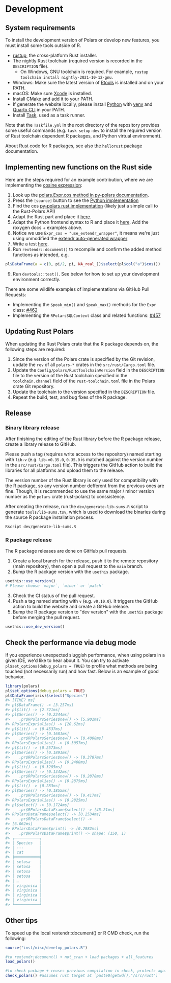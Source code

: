# Development

## System requirements

To install the development version of Polars or develop new features, you must
install some tools outside of R.

- [rustup](https://rustup.rs/), the cross-platform Rust installer.
- The nightly Rust toolchain (required version is recorded in the `DESCRIPTION`
  file).
  - On Windows, GNU toolchain is required.
    For example, `rustup toolchain install nightly-2021-10-12-gnu`.
- Windows: Make sure the latest version of
  [Rtools](https://cran.r-project.org/bin/windows/Rtools/) is installed
  and on your PATH.
- macOS: Make sure [Xcode](https://developer.apple.com/support/xcode/)
  is installed.
- Install [CMake](https://cmake.org/) and add it to your PATH.
- If generate the website locally, please
  install [Python](https://www.python.org/) with [venv](https://docs.python.org/3/library/venv.html)
  and [Quarto CLI](https://quarto.org/) in your PATH.
- Install [Task](https://taskfile.dev/), used as a task runner.

Note that the `Taskfile.yml` in the root directory of the repository provides some
useful commands (e.g. `task setup-dev` to install the required version of
Rust toolchain dependent R packages, and Python virtual environment).

About Rust code for R packages, see also
[the `hellorust` package](https://github.com/r-rust/hellorust) documentation.

## Implementing new functions on the Rust side

Here are the steps required for an example contribution, where we are implementing the
[cosine expression](https://rpolars.github.io/man/Expr_cos.html):

1. Look up the [polars.Expr.cos method in py-polars documentation](https://pola-rs.github.io/polars/py-polars/html/reference/expressions/api/polars.Expr.cos.html).
2. Press the `[source]` button to see the [Python implementation](https://github.com/pola-rs/polars/blob/d23bbd2f14f1cd7ae2e27e1954a2dc4276501eef/py-polars/polars/expr/expr.py#L5892-L5914)
3. Find the cos [py-polars rust implementation](https://github.com/pola-rs/polars/blob/a1afbc4b78f5850314351f7e85ded95fd68b6453/py-polars/src/lazy/dsl.rs#L396) (likely just a simple call to the Rust-Polars API)
4. Adapt the Rust part and place it [here](https://github.com/pola-rs/r-polars/blob/c56c49a6fc172685f50c15fffe3d14231297ad97/src/rust/src/rdataframe/rexpr.rs#L754).
5. Adapt the Python frontend syntax to R and place it [here](https://github.com/pola-rs/r-polars/blob/c56c49a6fc172685f50c15fffe3d14231297ad97/R/expr__expr.R#L3138). Add the roxygen docs + examples above.
6. Notice we use `Expr_cos = "use_extendr_wrapper"`, it means we're just using unmodified the [extendr auto-generated wrapper](https://github.com/pola-rs/r-polars/blob/c56c49a6fc172685f50c15fffe3d14231297ad97/R/extendr-wrappers.R#L253)
7. Write a test [here](https://github.com/pola-rs/r-polars/blob/c56c49a6fc172685f50c15fffe3d14231297ad97/tests/testthat/test-expr.R#L1921).
8. Run `rextendr::document()` to recompile and confirm the added method functions as intended, e.g.

```r
pl$DataFrame(a = c(0, pi/2, pi, NA_real_))$select(pl$col("a")$cos())
```

9. Run `devtools::test()`. See below for how to set up your development environment correctly.

There are some wildlife examples of implementations via GitHub Pull Requests:

- Implementing the `$peak_min()` and `$peak_max()` methods for the `Expr` class:
  [#462](https://github.com/pola-rs/r-polars/pull/462)
- Implementing the `RPolarsSQLContext` class and related functions:
  [#457](https://github.com/pola-rs/r-polars/pull/457)

## Updating Rust Polars

When updating the Rust Polars crate that the R package depends on,
the following steps are required:

1. Since the version of the Polars crate is specified by the Git revision,
   update the `rev` of all `polars-*` crates in the `src/rust/Cargo.toml` file.
2. Update the `Config/polars/RustToolchainVersion` field in the `DESCRIPTION`
   file to the version of the Rust toolchain specified in the `toolchain.channel`
   field of the `rust-toolchain.toml` file in the Polars crate Git repository.
3. Update the toolchain to the version specified in the `DESCRIPTION` file.
4. Repeat the build, test, and bug fixes of the R package.

## Release

### Binary library release

After finishing the editing of the Rust library before the R package release,
create a library release to GitHub.

Please push a tag (requires write access to the repository) named starting with
`lib-v` (e.g. `lib-v0.35.0`, `0.35.0` is matched against the version number in
the `src/rust/Cargo.toml` file). This triggers the GitHub action to build the libraries
for all platforms and upload them to the release.

The version number of the Rust library is only used for compatibility with the
R package, so any version number defferent from the previous ones are fine.
Though, it is recommended to use the same major / minor version number as
the `polars` crate (rust-polars) to conssistency.

After creating the release, run the `dev/generate-lib-sums.R` script to generate `tools/lib-sums.tsv`, which is used to download the binaries during the source R
package installation process.

```sh
Rscript dev/generate-lib-sums.R
```

### R package release

The R package releases are done on GitHub pull requests.

1. Create a local branch for the release, push it to the remote repository (main
   repository), then open a pull request to the `main` branch.
2. Bump the R package version with the `usethis` package.

```r
usethis::use_version()
# Please choose `major`, `minor` or `patch`
```

3. Check the CI status of the pull request.
4. Push a tag named starting with `v` (e.g. `v0.10.0`). It triggers the GitHub
   action to build the website and create a GitHub release.
5. Bump the R package version to "dev version" with the `usethis` package
   before merging the pull request.

```r
usethis::use_dev_version()
```

## Check the performance via debug mode

If you experience unexpected sluggish performance, when using polars in a given IDE, we'd like to hear about it. You can try to activate `pl$set_options(debug_polars = TRUE)` to profile what methods are being touched (not necessarily run) and how fast. Below is an example of good behavior.

```r
library(polars)
pl$set_options(debug_polars = TRUE)
pl$DataFrame(iris)$select("Species")
#> [TIME? ms]
#> pl$DataFrame() -> [3.257ms]
#> pl$lit() -> [2.721ms]
#> pl$Series() -> [0.2244ms]
#>    .pr$RPolarsSeries$new() -> [5.901ms]
#> RPolarsExpr$alias() -> [20.62ms]
#> pl$lit() -> [0.4537ms]
#> pl$Series() -> [0.1681ms]
#>    .pr$RPolarsSeries$new() -> [0.4008ms]
#> RPolarsExpr$alias() -> [0.3057ms]
#> pl$lit() -> [0.2573ms]
#> pl$Series() -> [0.1891ms]
#>    .pr$RPolarsSeries$new() -> [0.3707ms]
#> RPolarsExpr$alias() -> [0.2408ms]
#> pl$lit() -> [0.3285ms]
#> pl$Series() -> [0.1342ms]
#>    .pr$RPolarsSeries$new() -> [0.2878ms]
#> RPolarsExpr$alias() -> [0.2875ms]
#> pl$lit() -> [0.283ms]
#> pl$Series() -> [0.1855ms]
#>    .pr$RPolarsSeries$new() -> [9.417ms]
#> RPolarsExpr$alias() -> [0.2825ms]
#> pl$select() -> [0.1724ms]
#>    .pr$RPolarsDataFrame$select() -> [45.21ms]
#> RPolarsDataFrame$select() -> [0.2534ms]
#>    .pr$RPolarsDataFrame$select() ->
#> [6.062ms]
#> RPolarsDataFrame$print() -> [0.2882ms]
#>    .pr$RPolarsDataFrame$print() -> shape: (150, 1)
#> ┌───────────┐
#> │ Species   │
#> │ ---       │
#> │ cat       │
#> ╞═══════════╡
#> │ setosa    │
#> │ setosa    │
#> │ setosa    │
#> │ setosa    │
#> │ …         │
#> │ virginica │
#> │ virginica │
#> │ virginica │
#> │ virginica │
#> └───────────┘
```

## Other tips

<!-- TODO: Clean up -->

To speed up the local rextendr::document() or R CMD check, run the following:

```r
source("inst/misc/develop_polars.R")

#to rextendr:document() + not_cran + load packages + all_features
load_polars()

#to check package + reuses previous compilation in check, protects against deletion
check_polars() #assumes rust target at `paste0(getwd(),"/src/rust")`
```
